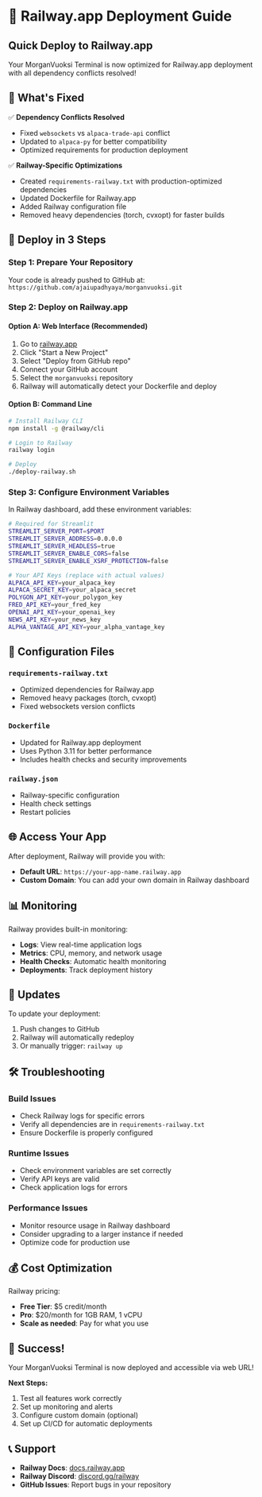 # 🚀 Railway.app Deployment Guide

## Quick Deploy to Railway.app

Your MorganVuoksi Terminal is now optimized for Railway.app deployment with all dependency conflicts resolved!

## 🎯 What's Fixed

✅ **Dependency Conflicts Resolved**
- Fixed `websockets` vs `alpaca-trade-api` conflict
- Updated to `alpaca-py` for better compatibility
- Optimized requirements for production deployment

✅ **Railway-Specific Optimizations**
- Created `requirements-railway.txt` with production-optimized dependencies
- Updated Dockerfile for Railway.app
- Added Railway configuration file
- Removed heavy dependencies (torch, cvxopt) for faster builds

## 🚀 Deploy in 3 Steps

### Step 1: Prepare Your Repository
Your code is already pushed to GitHub at: `https://github.com/ajaiupadhyaya/morganvuoksi.git`

### Step 2: Deploy on Railway.app

#### Option A: Web Interface (Recommended)
1. Go to [railway.app](https://railway.app)
2. Click "Start a New Project"
3. Select "Deploy from GitHub repo"
4. Connect your GitHub account
5. Select the `morganvuoksi` repository
6. Railway will automatically detect your Dockerfile and deploy

#### Option B: Command Line
```bash
# Install Railway CLI
npm install -g @railway/cli

# Login to Railway
railway login

# Deploy
./deploy-railway.sh
```

### Step 3: Configure Environment Variables
In Railway dashboard, add these environment variables:

```bash
# Required for Streamlit
STREAMLIT_SERVER_PORT=$PORT
STREAMLIT_SERVER_ADDRESS=0.0.0.0
STREAMLIT_SERVER_HEADLESS=true
STREAMLIT_SERVER_ENABLE_CORS=false
STREAMLIT_SERVER_ENABLE_XSRF_PROTECTION=false

# Your API Keys (replace with actual values)
ALPACA_API_KEY=your_alpaca_key
ALPACA_SECRET_KEY=your_alpaca_secret
POLYGON_API_KEY=your_polygon_key
FRED_API_KEY=your_fred_key
OPENAI_API_KEY=your_openai_key
NEWS_API_KEY=your_news_key
ALPHA_VANTAGE_API_KEY=your_alpha_vantage_key
```

## 🔧 Configuration Files

### `requirements-railway.txt`
- Optimized dependencies for Railway.app
- Removed heavy packages (torch, cvxopt)
- Fixed websockets version conflicts

### `Dockerfile`
- Updated for Railway.app deployment
- Uses Python 3.11 for better performance
- Includes health checks and security improvements

### `railway.json`
- Railway-specific configuration
- Health check settings
- Restart policies

## 🌐 Access Your App

After deployment, Railway will provide you with:
- **Default URL**: `https://your-app-name.railway.app`
- **Custom Domain**: You can add your own domain in Railway dashboard

## 📊 Monitoring

Railway provides built-in monitoring:
- **Logs**: View real-time application logs
- **Metrics**: CPU, memory, and network usage
- **Health Checks**: Automatic health monitoring
- **Deployments**: Track deployment history

## 🔄 Updates

To update your deployment:
1. Push changes to GitHub
2. Railway will automatically redeploy
3. Or manually trigger: `railway up`

## 🛠️ Troubleshooting

### Build Issues
- Check Railway logs for specific errors
- Verify all dependencies are in `requirements-railway.txt`
- Ensure Dockerfile is properly configured

### Runtime Issues
- Check environment variables are set correctly
- Verify API keys are valid
- Check application logs for errors

### Performance Issues
- Monitor resource usage in Railway dashboard
- Consider upgrading to a larger instance if needed
- Optimize code for production use

## 💰 Cost Optimization

Railway pricing:
- **Free Tier**: $5 credit/month
- **Pro**: $20/month for 1GB RAM, 1 vCPU
- **Scale as needed**: Pay for what you use

## 🎉 Success!

Your MorganVuoksi Terminal is now deployed and accessible via web URL! 

**Next Steps:**
1. Test all features work correctly
2. Set up monitoring and alerts
3. Configure custom domain (optional)
4. Set up CI/CD for automatic deployments

## 📞 Support

- **Railway Docs**: [docs.railway.app](https://docs.railway.app)
- **Railway Discord**: [discord.gg/railway](https://discord.gg/railway)
- **GitHub Issues**: Report bugs in your repository 